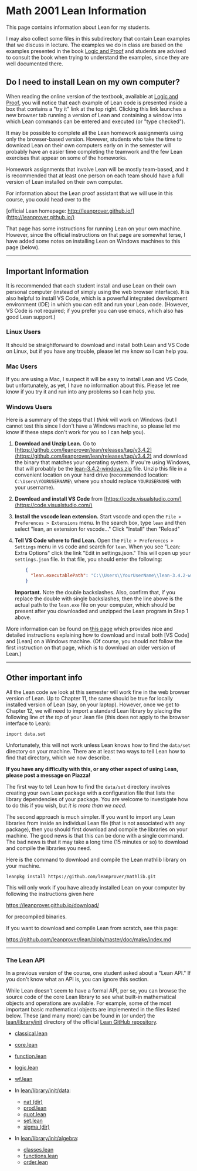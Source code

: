 # Math 2001 Lean Information

This page contains information about Lean for my students.

I may also collect some files in this subdirectory that contain Lean examples that we discuss in lecture.  The examples we do in class are based on the examples presented in the book [Logic and Proof](https://leanprover.github.io/logic_and_proof/) and students are advised to consult the book when trying to understand the examples, since they are well documented there.

## Do I need to install Lean on my own computer?

When reading the online version of the textbook, available at [Logic and Proof](https://leanprover.github.io/logic_and_proof/), you will notice that each example of Lean code is presented inside a box
that contains a "try it" link at the top right.  Clicking this link launches a new browser tab running a version of Lean and containing a window into which Lean commands can be entered and executed 
(or "type checked").

It may be possible to complete all the Lean homework assignments using only the browser-based version.  However, students who take the time to download Lean on their own computers early on in the semester will probably have an easier time completing the teamwork and the few Lean exercises that appear on some of the homeworks.

Homework assignments that involve Lean will be mostly team-based, and it is recommended that at least one person on each team should have a full version of Lean installed on their own computer.

For information about the Lean proof assistant that we will use in this course, you could head over to the

[official Lean homepage: http://leanprover.github.io/](http://leanprover.github.io/) 

That page has some instructions for running Lean on your own machine. However, since the official instructions on that page are somewhat terse, I have added some notes on installing Lean on Windows machines to this page (below).

---

## Important Information

It is recommended that each student install and use Lean on their own personal computer (instead of simply using the web browser interface).  It is also helpful to install VS Code, which is a powerful integrated development environment (IDE) in which you can edit and run your Lean code.  (However, VS Code is not required; if you prefer you can use emacs, which also has good Lean support.)

### Linux Users

It should be straightforward to download and install both Lean and VS Code on Linux, but if you have any trouble, please let me know so I can help you.

### Mac Users

If you are using a Mac, I suspect it will be easy to install Lean and VS Code, but unfortunately, as yet, I have no information about this.  Please let me know if you try it and run into any problems so I can help you.

### Windows Users

Here is a summary of the steps that I *think* will work on Windows (but I cannot test this since I don't have a Windows machine, so please let me know if these steps don't work for you so I can help you).

1. **Download and Unzip Lean.** Go to [https://github.com/leanprover/lean/releases/tag/v3.4.2](https://github.com/leanprover/lean/releases/tag/v3.4.2) and download the binary that matches your operating system.  If you're using Windows, that will probably be the [lean-3.4.2-windows.zip](https://github.com/leanprover/lean/releases/download/v3.4.2/lean-3.4.2-windows.zip) file. Unzip this file in a convenient location on your hard drive (recommended location: `C:\Users\YOURUSERNAME\` where you should replace `YOURUSERNAME` with your username).

2. **Download and install VS Code** from [https://code.visualstudio.com/](https://code.visualstudio.com/)

3. **Install the vscode lean extension.**  Start vscode and open the `File > Preferences > Extensions` menu. In the search box, type `lean` and then select "lean, an extension for vscode..."  Click "Install" then "Reload"

4. **Tell VS Code where to find Lean.** Open the `File > Preferences > Settings` menu in vs code and search for `lean`. When you see "Lean: Extra Options" click the link "Edit in settings.json." This will open up your `settings.json` file.  In that file, you should enter the following:

   ```json
       {
         "lean.executablePath": "C:\\Users\\YourUserName\\lean-3.4.2-windows\\bin\\lean.exe"
       }
   ```

   **Important.** Note the double backslashes.  Also, confirm that, if you replace the double with single backslashes, then the line above is the actual path to the `lean.exe` file on your computer, which should be present after you downloaded and unzipped the Lean program in Step 1 above.

More information can be found on [this page](https://xenaproject.wordpress.com/2017/09/26/installing-lean-on-windows-from-scratch/) which provides nice and detailed instructions explaining how to download and install both [VS Code] and [Lean] on a Windows machine. (Of course, you should not follow the first instruction on that page, which is to download an older version of Lean.)

---

## Other important info

All the Lean code we look at this semester will work fine in the web browser version of Lean. Up to Chapter 11, the same should be true for locally installed version of Lean (say, on your laptop). However, once we get to Chapter 12, we will need to import a standard 
Lean library by placing the following line *at the top* of your .lean file (this does not apply to the browser interface to Lean):

``` lean
import data.set
```

Unfortunately, this will not work unless Lean knows how to find the `data/set` directory
on your machine. There are at least two ways to tell Lean how to find that directory, which we now describe.  

**If you have any difficulty with this, or any other aspect of using Lean, please post a message on Piazza!**

The first way to tell Lean how to find the `data/set` directory involves creating your own Lean package with a configuration file that lists the library dependencies of your package.  You are welcome to investigate how to do this if you wish, but *it is more than we need*.  

The second approach is much simpler.  If you want to import any Lean libraries from inside an individual Lean file (that is not associated with any package), then you should first download and compile the libraries on your machine.  The good news is that this can be done with a single command.  The bad news is that it may take a long time (15 minutes or so) to download and compile the libraries you need.

Here is the command to download and compile the Lean mathlib library on your machine.

``` shell
leanpkg install https://github.com/leanprover/mathlib.git
```

This will only work if you have already installed Lean on your computer by following 
the instructions given here

https://leanprover.github.io/download/

for precompiled binaries.

If you want to download and compile Lean from scratch, see this page:

https://github.com/leanprover/lean/blob/master/doc/make/index.md


--- 

### The Lean API

In a previous version of the course, one student asked about a "Lean API." If you don't know what an API is, you can ignore this section.

While Lean doesn't seem to have a formal API, per se, you can browse the source code of the core Lean library to see what built-in mathematical objects and operations are available.  For example, some of the most important basic mathematical objects are implemented in the files listed below. These (and many more) can be found in (or under) the [lean/library/init](https://github.com/leanprover/lean/tree/master/library/init) directory of the official [Lean GitHub repository](https://github.com/leanprover/lean).

+ [classical.lean](https://github.com/leanprover/lean/blob/master/library/init/classical.lean)
+ [core.lean](https://github.com/leanprover/lean/blob/master/library/init/core.lean)
+ [function.lean](https://github.com/leanprover/lean/blob/master/library/init/function.lean)
+ [logic.lean](https://github.com/leanprover/lean/blob/master/library/init/logic.lean)
+ [wf.lean](https://github.com/leanprover/lean/blob/master/library/init/wf.lean)

+ In [lean/library/init/data](https://github.com/leanprover/lean/tree/master/library/init/data):
  - [nat (dir)](https://github.com/leanprover/lean/blob/master/library/init/data/nat)
  - [prod.lean](https://github.com/leanprover/lean/blob/master/library/init/data/prod.lean)
  - [quot.lean](https://github.com/leanprover/lean/blob/master/library/init/data/quot.lean)
  - [set.lean](https://github.com/leanprover/lean/blob/master/library/init/data/set.lean)
  - [sigma (dir)](https://github.com/leanprover/lean/blob/master/library/init/data/sigma/)
  
+ In [lean/library/init/algebra](https://github.com/leanprover/lean/blob/master/library/init/algebra):
  - [classes.lean](https://github.com/leanprover/lean/blob/master/library/init/algebra/classes.lean)
  - [functions.lean](https://github.com/leanprover/lean/blob/master/library/init/algebra/functions.lean)
  - [order.lean](https://github.com/leanprover/lean/blob/master/library/init/algebra/order.lean)

